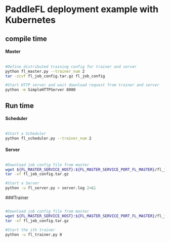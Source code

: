 # PaddleFL deployment example with Kubernetes

## compile time

#### Master

```sh

#Define distributed training config for trainer and server
python fl_master.py --trainer_num 2
tar -zcvf fl_job_config.tar.gz fl_job_config

#Start HTTP server and wait download request from trainer and server
python -m SimpleHTTPServer 8000

```

## Run time

#### Scheduler
```sh

#Start a Scheduler
python fl_scheduler.py --trainer_num 2

```

#### Server
```sh

#Download job config file from master
wget ${FL_MASTER_SERVICE_HOST}:${FL_MASTER_SERVICE_PORT_FL_MASTER}/fl_job_config.tar.gz
tar -xf fl_job_config.tar.gz

#Start a Server
python -u fl_server.py > server.log 2>&1

```

###Trainer
```sh

#Download job config file from master
wget ${FL_MASTER_SERVICE_HOST}:${FL_MASTER_SERVICE_PORT_FL_MASTER}/fl_job_config.tar.gz
tar -xf fl_job_config.tar.gz

#Start the ith trainer
python -u fl_trainer.py 0

``` 
